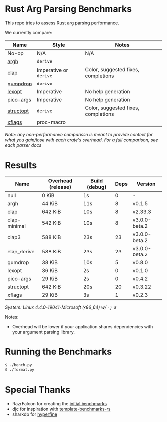 # Rust Arg Parsing Benchmarks

This repo tries to assess Rust arg parsing performance.

We currently compare:

Name                                                 | Style                 | Notes
-----------------------------------------------------|-----------------------|------
No-op                                                | N/A                   | N/A
[argh](https://github.com/google/argh)               | `derive`              |
[clap](https://github.com/clap-rs/clap)              | Imperative or `derive`| Color, suggested fixes, completions
[gumpdrop](https://github.com/murarth/gumdrop)       | `derive`              |
[lexopt](https://github.com/blyxxyz/lexopt)          | Imperative            | No help generation
[pico-args](https://github.com/razrfalcon/pico-args) | Imperative            | No help generation
[structopt](https://github.com/texitoi/structopt)    | `derive`              | Color, suggested fixes, completions
[xflags](https://github.com/matklad/xflags)          | proc-macro            |

*Note: any non-performanve comparison is meant to provide context for what you
gain/lose with each crate's overhead.  For a full comparison, see each parser
docs*

# Results

Name | Overhead (release) | Build (debug) | Deps | Version
-----|--------------------|---------------|------|--------
null | 0 KiB | 1s | 0 | -
argh | 44 KiB | 11s | 8 | v0.1.5
clap | 642 KiB | 10s | 8 | v2.33.3
clap-minimal | 542 KiB | 10s | 8 | v3.0.0-beta.2
clap3 | 588 KiB | 23s | 23 | v3.0.0-beta.2
clap_derive | 588 KiB | 23s | 23 | v3.0.0-beta.2
gumdrop | 38 KiB | 10s | 5 | v0.8.0
lexopt | 36 KiB | 2s | 0 | v0.1.0
pico-args | 29 KiB | 2s | 0 | v0.4.2
structopt | 642 KiB | 20s | 20 | v0.3.22
xflags | 29 KiB | 3s | 1 | v0.2.3

*System: Linux 4.4.0-19041-Microsoft (x86_64) w/ `-j 8`*

Notes:
- Overhead will be lower if your application shares dependencies with your argument parsing library.

# Running the Benchmarks

```bash
$ ./bench.py
$ ./format.py
```

# Special Thanks

- RazrFalcon for creating the [initial benchmarks](https://github.com/RazrFalcon/pico-args)
- djc for inspiration with [template-benchmarks-rs](https://github.com/djc/template-benchmarks-rs)
- sharkdp for [hyperfine](https://github.com/sharkdp/hyperfine)
